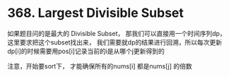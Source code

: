 # 368. Largest Divisible Subset

如果题目问的是最大的 Divisible Subset， 那我们可以直接用一个时间序列dp，这里要求把这个subset找出来， 我们需要就dp的结果进行回溯，所以每次更新dp[i]的时候需要用pos[i]记录当前的i是从哪个j更新得到的

注意，开始要sort下， 才能确保所有的nums[i] 都是nums[j] 的倍数
